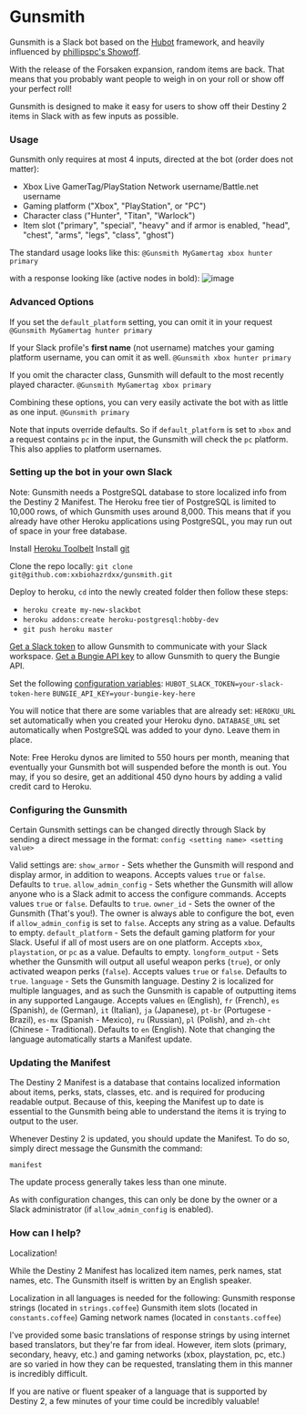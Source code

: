 # Gunsmith
 
Gunsmith is a Slack bot based on the [Hubot](https://hubot.github.com/) framework, and heavily influenced by [phillipspc's Showoff](https://github.com/phillipspc/showoff).
 
With the release of the Forsaken expansion, random items are back. That means that you probably want people to weigh in on your roll or show off your perfect roll!
 
Gunsmith is designed to make it easy for users to show off their Destiny 2 items in Slack with as few inputs as possible. 
 
### Usage
 
Gunsmith only requires at most 4 inputs, directed at the bot (order does not matter): 
* Xbox Live GamerTag/PlayStation Network username/Battle.net username
* Gaming platform ("Xbox", "PlayStation", or "PC")
* Character class ("Hunter", "Titan", "Warlock")
* Item slot ("primary", "special", "heavy" and if armor is enabled, "head", "chest", "arms", "legs", "class", "ghost")
 
The standard usage looks like this: 
`@Gunsmith MyGamertag xbox hunter primary`
 
with a response looking like (active nodes in bold): 
![image](https://user-images.githubusercontent.com/24279336/47389538-097e6a00-d6e3-11e8-8285-260d135801cb.png) 
 
### Advanced Options
If you set the `default_platform` setting, you can omit it in your request
`@Gunsmith MyGamertag hunter primary`
 
If your Slack profile's **first name** (not username) matches your gaming platform username, you can omit it as well.
`@Gunsmith xbox hunter primary`
 
If you omit the character class, Gunsmith will default to the most recently played character.
`@Gunsmith MyGamertag xbox primary`
 
Combining these options, you can very easily activate the bot with as little as one input. 
`@Gunsmith primary`
 
 Note that inputs override defaults. So if `default_platform` is set to `xbox` and a request contains `pc` in the input, the Gunsmith will check the `pc` platform. This also applies to platform usernames.

### Setting up the bot in your own Slack
 
Note: Gunsmith needs a PostgreSQL database to store localized info from the Destiny 2 Manifest. The Heroku free tier of PostgreSQL is limited to 10,000 rows, of which Gunsmith uses around 8,000.
This means that if you already have other Heroku applications using PostgreSQL, you may run out of space in your free database.
 
Install [Heroku Toolbelt](https://toolbelt.heroku.com/)
Install [git](https://git-scm.com/book/en/v2/Getting-Started-Installing-Git)
 
Clone the repo locally: 
`git clone git@github.com:xxbiohazrdxx/gunsmith.git`
 
Deploy to heroku, `cd` into the newly created folder then follow these steps:
- `heroku create my-new-slackbot`
- `heroku addons:create heroku-postgresql:hobby-dev`
- `git push heroku master`
 
[Get a Slack token](http://my.slack.com/services/new/hubot) to allow Gunsmith to communicate with your Slack workspace.
[Get a Bungie API key](https://www.bungie.net/en/Application) to allow Gunsmith to query the Bungie API.
 
Set the following [configuration variables](https://devcenter.heroku.com/articles/config-vars): 
`HUBOT_SLACK_TOKEN=your-slack-token-here` 
`BUNGIE_API_KEY=your-bungie-key-here`
 
You will notice that there are some variables that are already set:
`HEROKU_URL` set automatically when you created your Heroku dyno.
`DATABASE_URL` set automatically when PostgreSQL was added to your dyno.
Leave them in place.
 
Note: Free Heroku dynos are limited to 550 hours per month, meaning that eventually your Gunsmith bot will suspended before the month is out. You may, if you so desire, get an additional 450 dyno hours by adding a valid credit card to Heroku.
 
### Configuring the Gunsmith
 
Certain Gunsmith settings can be changed directly through Slack by sending a direct message in the format:
`config <setting name> <setting value>`
 
Valid settings  are:
`show_armor` - Sets whether the Gunsmith will respond and display armor, in addition to weapons. Accepts values `true` or `false`. Defaults to `true`.
`allow_admin_config` - Sets whether the Gunsmith will allow anyone who is a Slack admit to access the configure commands. Accepts values `true` or `false`. Defaults to `true`.
`owner_id` - Sets the owner of the Gunsmith (That's you!). The owner is always able to configure the bot, even if `allow_admin_config` is set to `false`. Accepts any string as a value. Defaults to empty.
`default_platform` - Sets the default gaming platform for your Slack. Useful if all of most users are on one platform. Accepts `xbox`, `playstation`, or `pc` as a value. Defaults to empty.
`longform_output` - Sets whether the Gunsmith will output all useful weapon perks (`true`), or only activated weapon perks (`false`). Accepts values `true` or `false`. Defaults to `true`.
`language` - Sets the Gunsmith language. Destiny 2 is localized for multiple languages, and as such the Gunsmith is capable of outputting items in any supported Langauge. Accepts values `en` (English), `fr` (French), `es` (Spanish), `de` (German), `it` (Italian), `ja` (Japanese), `pt-br` (Portugese - Brazil), `es-mx` (Spanish - Mexico), `ru` (Russian), `pl` (Polish), and `zh-cht` (Chinese - Traditional). Defaults to `en` (English). Note that changing the language automatically starts a Manifest update.

### Updating the Manifest

The Destiny 2 Manifest is a database that contains localized information about items, perks, stats, classes, etc. and is required for producing readable output. Because of this, keeping the Manifest up to date is essential to the Gunsmith being able to understand the items it is trying to output to the user.

Whenever Destiny 2 is updated, you should update the Manifest. To do so, simply direct message the Gunsmith the command:

`manifest`

The update process generally takes less than one minute.

As with configuration changes, this can only be done by the owner or a Slack administrator (if `allow_admin_config` is enabled).
 
### How can I help?
 
Localization!
 
While the Destiny 2 Manifest has localized item names, perk names, stat names, etc. The Gunsmith itself is written by an English speaker.
 
Localization in all languages is needed for the following:
Gunsmith response strings (located in `strings.coffee`)
Gunsmith item slots (located in `constants.coffee`)
Gaming network names (located in `constants.coffee`)
 
I've provided some basic translations of response strings by using internet based translators, but they're far from ideal. However, item slots (primary, secondary, heavy, etc.) and gaming networks (xbox, playstation, pc, etc.) are so varied in how they can be requested, translating them in this manner is incredibly difficult.
 
If you are native or fluent speaker of a language that is supported by Destiny 2, a few minutes of your time could be incredibly valuable!
